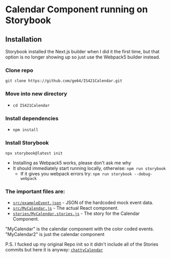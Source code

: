 # Calendar Component running on Storybook
## Installation
Storybook installed the Next.js builder when I did it the first time, but that option is no longer showing up so just use the Webpack5 builder instead.
### Clone repo 
`git clone https://github.com/ge64/IS421Calendar.git`
### Move into new directory 
- `cd IS421Calendar`
### Install dependencies 
- `npm install`
### Install Storybook 
`npx storybook@latest init`
- Installing as Webpack5 works, please don't ask me why
- It should immediately start running locally, otherwise: `npm run storybook`
  - If it gives you webpack errors try: `npm run storybook --debug-webpack`

### The important files are:
- [`src/exampleEvent.json`](chatty-calendar/src/exampleEvent.json) - JSON of the hardcoded mock event data.
- [`src/MyCalendar.js`](chatty-calendar/src/MyCalendar.js) - The actual React component.
- [`stories/MyCalendar.stories.js`](stories/MyCalendar.stories.js) - The story for the Calendar Component.

"MyCalendar" is the calendar component with the color coded events.<br>
"MyCalendar2" is just the calendar component 


P.S. I fucked up my original Repo init so it didn't include all of the Stories commits but here it is anyway: [`chattyCalendar`](https://github.com/ge64/chattyCalendar/)
